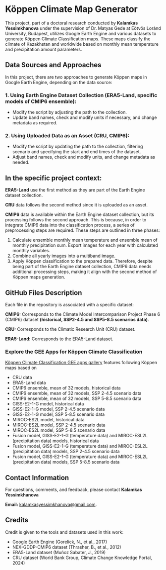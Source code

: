 # Köppen Climate Map Generator


This project, part of a doctoral research conducted by **Kalamkas Yessimkhanova** under the supervision of Dr. Matyas Gede at Eötvös Loránd University, Budapest, utilizes Google Earth Engine and various datasets to generate Köppen Climate Classification maps. These maps classify the climate of Kazakhstan and worldwide based on monthly mean temperature and precipitation amount parameters.


## Data Sources and Approaches
In this project, there are two approaches to generate Köppen maps in Google Earth Engine, depending on the data source:

### 1.	Using Earth Engine Dataset Collection (ERA5-Land, specific models of CMIP6 ensemble):
- Modify the script by adjusting the path to the collection.
- Update band names, check and modify units if necessary, and change metadata as required.

### 2.	Using Uploaded Data as an Asset (CRU, CMIP6):
- Modify the script by updating the path to the collection, filtering scenario and specifying the start and end times of the dataset.
- Adjust band names, check and modify units, and change metadata as needed.


## In the specific project context:

**ERA5-Land** use the first method as they are part of the Earth Engine dataset collection.

**CRU** data follows the second method since it is uploaded as an asset.

**CMIP6** data is available within the Earth Engine dataset collection, but its processing follows the second approach. 
This is because, in order to integrate CMIP6 data into the classification process, a series of preprocessing steps are required. These steps are outlined in three phases:
1.	Calculate ensemble monthly mean temperature and ensemble mean of monthly precipitation sum. Export images for each year with calculated monthly variables.
2.	Combine all yearly images into a multiband image.
3.	Apply Köppen classification to the prepared data.
Therefore, despite being part of the Earth Engine dataset collection, CMIP6 data needs additional processing steps, making it align with the second method of Köppen maps generation.


## GitHub Files Description

Each file in the repository is associated with a specific dataset:

**CMIP6:** Corresponds to the Climate Model Intercomparison Project Phase 6 (CMIP6) dataset **(historical, SSP2-4.5 and SSP5-8.5 scenarios data)**.

**CRU:** Corresponds to the Climatic Research Unit (CRU) dataset.

**ERA5-Land:** Corresponds to the ERA5-Land dataset.


### Explore the GEE Apps for Köppen Climate Classification

[Köppen Climate Classification GEE apps gallery](https://kalamkas.users.earthengine.app/) features following Köppen maps based on

- CRU data
- ERA5-Land data 
- CMIP6 ensemble, mean of 32 models, historical data 
- CMIP6 ensemble, mean of 32 models, SSP 2-4.5 scenario data 
- CMIP6 ensemble, mean of 32 models, SSP 5-8.5 scenario data 
- GISS-E2-1-G model, historical data
- GISS-E2-1-G model, SSP 2-4.5 scenario data
- GISS-E2-1-G model, SSP 5-8.5 scenario data 
- MIROC-ES2L model, historical data 
- MIROC-ES2L model, SSP 2-4.5 scenario data 
- MIROC-ES2L model, SSP 5-8.5 scenario data 
- Fusion model, GISS-E2-1-G (temperature data) and MIROC-ESL2L (precipitation data) models, historical data 
- Fusion model, GISS-E2-1-G (temperature data) and MIROC-ESL2L (precipitation data) models, SSP 2-4.5 scenario data 
- Fusion model, GISS-E2-1-G (temperature data) and MIROC-ESL2L (precipitation data) models, SSP 5-8.5 scenario data 



## Contact Information

For questions, comments, and feedback, please contact **Kalamkas Yessimkhanova**

**Email:** kalamkasyessimkhanova@gmail.com.

## Credits

Credit is given to the tools and datasets used in this work:
- Google Earth Engine (Gorelick, N., et al., 2017)
- NEX-GDDP-CMIP6 dataset (Thrasher, B., et al., 2012)
- ERA5-Land dataset (Muñoz Sabater, J., 2019)
- CRU dataset (World Bank Group, Climate Change Knowledge Portal, 2024)
